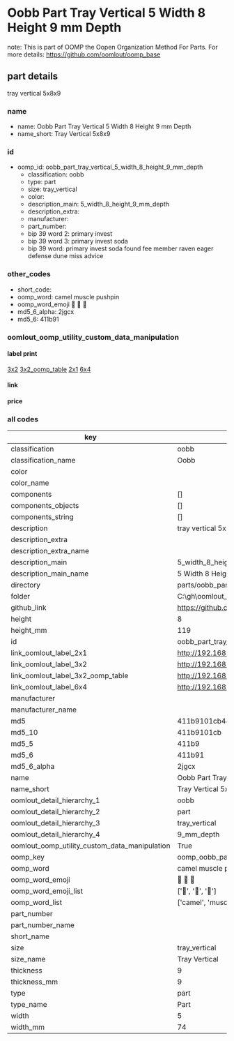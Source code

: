# Oobb Part Tray Vertical 5 Width 8 Height 9 mm Depth  

note: This is part of OOMP the Oopen Organization Method For Parts. For more details: https://github.com/oomlout/oomp_base

##  part details
  



tray vertical 5x8x9



### name
* name: Oobb Part Tray Vertical 5 Width 8 Height 9 mm Depth
* name_short: Tray Vertical 5x8x9 
### id
* oomp_id: oobb_part_tray_vertical_5_width_8_height_9_mm_depth
  * classification: oobb
  * type: part
  * size: tray_vertical
  * color: 
  * description_main: 5_width_8_height_9_mm_depth
  * description_extra: 
  * manufacturer: 
  * part_number: 
  * bip 39 word 2: primary invest
  * bip 39 word 3: primary invest soda
  * bip 39 word: primary invest soda found fee member raven eager defense dune miss advice

### other_codes
* short_code: 
* oomp_word: camel muscle pushpin
* oomp_word_emoji :camel: :muscle: :pushpin:
* md5_6_alpha: 2jgcx
* md5_6: 411b91






### oomlout_oomp_utility_custom_data_manipulation
#### label print
[3x2](http://192.168.1.245:1112/?label=oomp%202jgcx)
[3x2_oomp_table](http://192.168.1.108:1112/?label=oomp%202jgcx)
[2x1](http://192.168.1.242:1112/?label=oomp%202jgcx)
[6x4](http://192.168.1.55:1112/?label=oomp%202jgcx)    

#### link

                              

#### price







### all codes 
| key | value |  
| --- | --- |  
| classification | oobb |  
| classification_name | Oobb |  
| color |  |  
| color_name |  |  
| components | [] |  
| components_objects | [] |  
| components_string | [] |  
| description | tray vertical 5x8x9 |  
| description_extra |  |  
| description_extra_name |  |  
| description_main | 5_width_8_height_9_mm_depth |  
| description_main_name | 5 Width 8 Height 9 mm Depth |  
| directory | parts/oobb_part_tray_vertical_5_width_8_height_9_mm_depth |  
| folder | C:\gh\oomlout_oobb_version_4_generated_parts\parts\oobb_part_tray_vertical_5_width_8_height_9_mm_depth |  
| github_link | https://github.com/oomlout/oomlout_oomp_part_src/tree/main/parts/oobb_part_tray_vertical_5_width_8_height_9_mm_depth |  
| height | 8 |  
| height_mm | 119 |  
| id | oobb_part_tray_vertical_5_width_8_height_9_mm_depth |  
| link_oomlout_label_2x1 | http://192.168.1.242:1112/?label=oomp%202jgcx |  
| link_oomlout_label_3x2 | http://192.168.1.245:1112/?label=oomp%202jgcx |  
| link_oomlout_label_3x2_oomp_table | http://192.168.1.108:1112/?label=oomp%202jgcx |  
| link_oomlout_label_6x4 | http://192.168.1.55:1112/?label=oomp%202jgcx |  
| manufacturer |  |  
| manufacturer_name |  |  
| md5 | 411b9101cb44f64e2b2a45c39c5d7d55 |  
| md5_10 | 411b9101cb |  
| md5_5 | 411b9 |  
| md5_6 | 411b91 |  
| md5_6_alpha | 2jgcx |  
| name | Oobb Part Tray Vertical 5 Width 8 Height 9 mm Depth |  
| name_short | Tray Vertical 5x8x9  |  
| oomlout_detail_hierarchy_1 | oobb |  
| oomlout_detail_hierarchy_2 | part |  
| oomlout_detail_hierarchy_3 | tray_vertical |  
| oomlout_detail_hierarchy_4 | 9_mm_depth |  
| oomlout_oomp_utility_custom_data_manipulation | True |  
| oomp_key | oomp_oobb_part_tray_vertical_5_width_8_height_9_mm_depth |  
| oomp_word | camel muscle pushpin |  
| oomp_word_emoji | :camel: :muscle: :pushpin: |  
| oomp_word_emoji_list | [':camel:', ':muscle:', ':pushpin:'] |  
| oomp_word_list | ['camel', 'muscle', 'pushpin'] |  
| part_number |  |  
| part_number_name |  |  
| short_name |  |  
| size | tray_vertical |  
| size_name | Tray Vertical |  
| thickness | 9 |  
| thickness_mm | 9 |  
| type | part |  
| type_name | Part |  
| width | 5 |  
| width_mm | 74 |  
